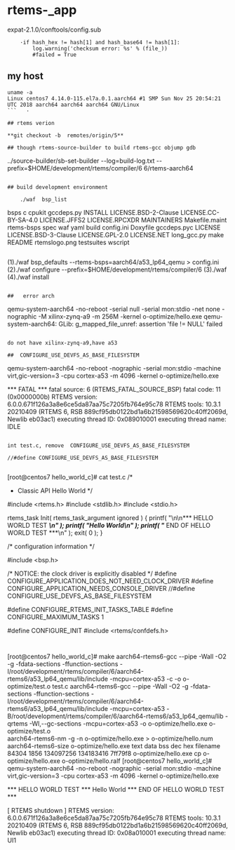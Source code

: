 # rtems-_app
expat-2.1.0/conftools/config.sub

        ·if hash_hex != hash[1] and hash_base64 != hash[1]:
            log.warning('checksum error: %s' % (file_))
            #failed = True
      

## my host 

```
uname -a
Linux centos7 4.14.0-115.el7a.0.1.aarch64 #1 SMP Sun Nov 25 20:54:21 UTC 2018 aarch64 aarch64 aarch64 GNU/Linux
```	  ·

## rtems verion

**git checkout -b  remotes/origin/5**

## though rtems-source-builder to build rtems-gcc objump gdb

```
../source-builder/sb-set-builder          --log=build-log.txt          --prefix=$HOME/development/rtems/compiler/6  6/rtems-aarch64
```

## build development environment

	./waf  bsp_list
```
bsps   c           cpukit    gccdeps.py   INSTALL  LICENSE.BSD-2-Clause  LICENSE.CC-BY-SA-4.0  LICENSE.JFFS2  LICENSE.RPCXDR  MAINTAINERS  Makefile.maint  rtems-bsps     spec        waf      yaml
build  config.ini  Doxyfile  gccdeps.pyc  LICENSE  LICENSE.BSD-3-Clause  LICENSE.GPL-2.0       LICENSE.NET    long_gcc.py     make         README          rtemslogo.png  testsuites  wscript
```

```
(1)./waf bsp_defaults --rtems-bsps=aarch64/a53_lp64_qemu   > config.ini
(2)./waf configure --prefix=$HOME/development/rtems/compiler/6
(3)./waf 
(4)./waf install
```

##   error arch
```
qemu-system-aarch64 -no-reboot -serial null -serial mon:stdio -net none  -nographic -M xilinx-zynq-a9 -m 256M -kernel o-optimize/hello.exe
qemu-system-aarch64: GLib: g_mapped_file_unref: assertion 'file != NULL' failed
```

do not have xilinx-zynq-a9,have a53

##  CONFIGURE_USE_DEVFS_AS_BASE_FILESYSTEM
```
qemu-system-aarch64 -no-reboot -nographic -serial mon:stdio  -machine virt,gic-version=3 -cpu cortex-a53 -m 4096 -kernel o-optimize/hello.exe 

*** FATAL ***
fatal source: 6 (RTEMS_FATAL_SOURCE_BSP)
fatal code: 11 (0x0000000b)
RTEMS version: 6.0.0.671f126a3a8e6ce5da87aa75c7205fb764e95c78
RTEMS tools: 10.3.1 20210409 (RTEMS 6, RSB 889cf95db0122bd1a6b21598569620c40ff2069d, Newlib eb03ac1)
executing thread ID: 0x089010001
executing thread name: IDLE
```

int test.c, remove  CONFIGURE_USE_DEVFS_AS_BASE_FILESYSTEM

//#define CONFIGURE_USE_DEVFS_AS_BASE_FILESYSTEM


```
[root@centos7 hello_world_c]# cat test.c
/*
 *  Classic API Hello World
 */

#include <rtems.h>
#include <stdlib.h>
#include <stdio.h>

rtems_task Init(
  rtems_task_argument ignored
)
{
  printf( "\n\n*** HELLO WORLD TEST ***\n" );
  printf( "Hello World\n" );
  printf( "*** END OF HELLO WORLD TEST ***\n" );
  exit( 0 );
}

/* configuration information */

#include <bsp.h>

/* NOTICE: the clock driver is explicitly disabled */
#define CONFIGURE_APPLICATION_DOES_NOT_NEED_CLOCK_DRIVER
#define CONFIGURE_APPLICATION_NEEDS_CONSOLE_DRIVER
//#define CONFIGURE_USE_DEVFS_AS_BASE_FILESYSTEM

#define CONFIGURE_RTEMS_INIT_TASKS_TABLE
#define CONFIGURE_MAXIMUM_TASKS 1

#define CONFIGURE_INIT
#include <rtems/confdefs.h>
```


```
[root@centos7 hello_world_c]# make
aarch64-rtems6-gcc --pipe  -Wall  -O2 -g -fdata-sections -ffunction-sections  -I/root/development/rtems/compiler/6/aarch64-rtems6/a53_lp64_qemu/lib/include -mcpu=cortex-a53      -c   -o o-optimize/test.o test.c
aarch64-rtems6-gcc --pipe  -Wall  -O2 -g -fdata-sections -ffunction-sections  -I/root/development/rtems/compiler/6/aarch64-rtems6/a53_lp64_qemu/lib/include -mcpu=cortex-a53     -B/root/development/rtems/compiler/6/aarch64-rtems6/a53_lp64_qemu/lib -qrtems -Wl,--gc-sections   -mcpu=cortex-a53   -o o-optimize/hello.exe  o-optimize/test.o       
aarch64-rtems6-nm -g -n o-optimize/hello.exe > o-optimize/hello.num
aarch64-rtems6-size o-optimize/hello.exe
   text    data     bss     dec     hex filename
  84304    1856 134097256       134183416       7ff79f8 o-optimize/hello.exe
cp o-optimize/hello.exe o-optimize/hello.ralf
[root@centos7 hello_world_c]# qemu-system-aarch64 -no-reboot -nographic -serial mon:stdio  -machine virt,gic-version=3 -cpu cortex-a53 -m 4096 -kernel o-optimize/hello.exe 


*** HELLO WORLD TEST ***
Hello World
*** END OF HELLO WORLD TEST ***

[ RTEMS shutdown ]
RTEMS version: 6.0.0.671f126a3a8e6ce5da87aa75c7205fb764e95c78
RTEMS tools: 10.3.1 20210409 (RTEMS 6, RSB 889cf95db0122bd1a6b21598569620c40ff2069d, Newlib eb03ac1)
executing thread ID: 0x08a010001
executing thread name: UI1 
```
